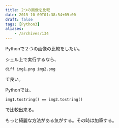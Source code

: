 ```yaml
---
title: 2つの画像を比較
date: 2015-10-09T01:38:54+09:00
draft: false
tags: [Python3]
aliases:
    - /archives/134
---
```


<p>Pythonで２つの画像の比較をしたい。</p>
<p>シェル上で実行するなら、</p>
<pre class="{text}"><code>diff img1.png img2.png</code></pre>
<p>で良い。</p>
<p>Pythonでは、</p>
<pre class="{text}"><code>img1.tostring() == img2.tostring()</code></pre>
<p>で比較出来る。</p>
もっと綺麗な方法がある気がする。その時は加筆する。


